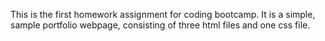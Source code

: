 This is the first homework assignment for coding bootcamp.  It is a simple, sample portfolio webpage, consisting of three html files and one css file.